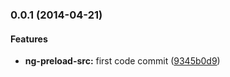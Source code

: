 <a name="0.0.1"></a>
### 0.0.1  (2014-04-21)


#### Features

* **ng-preload-src:** first code commit ([9345b0d9](https://github.com/tomchentw/ng-preload-src/commit/9345b0d92e9a5c932f91ceed7c5c741ea99814a5))

